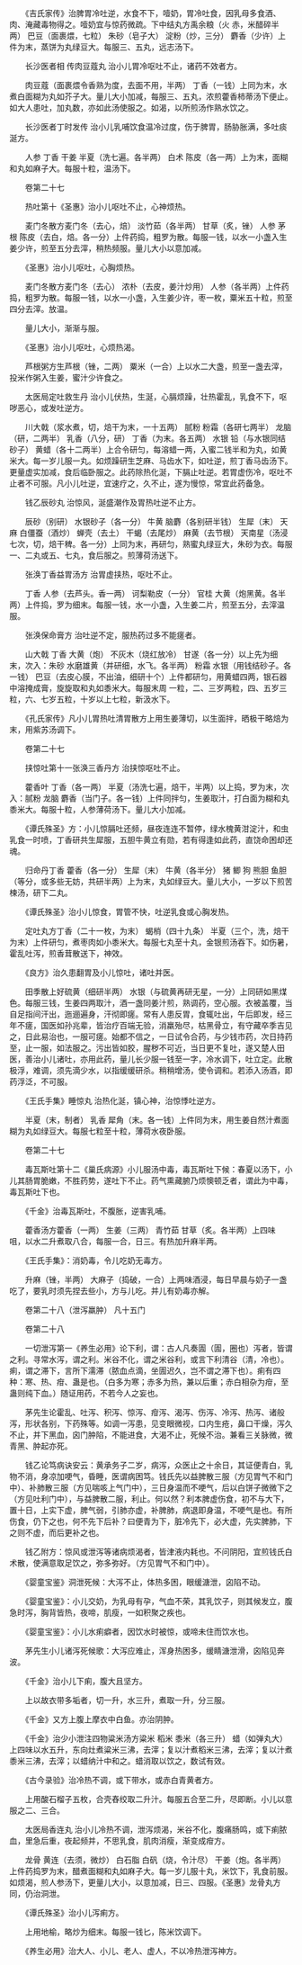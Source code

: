 <!-- { "loadSidebar": true } -->
　　《吉氏家传》治脾胃冷吐逆，水食不下，噎奶，胃冷吐食，因乳母多食酒、肉、淹藏毒物得之。噎奶宜与惊药微疏。下中结丸方禹余粮（火 赤，米醋碎半两） 巴豆（面裹煨，七粒） 朱砂（皂子大） 淀粉（炒，三分） 麝香（少许）上件为末，蒸饼为丸绿豆大。每服三、五丸，远志汤下。

　　长沙医者相 传肉豆蔻丸 治小儿胃冷呕吐不止，诸药不效者方。

　　肉豆蔻（面裹煨令香熟为度，去面不用，半两） 丁香（一钱）上同为末，水煮白面糊为丸如芥子大。量儿大小加减，每服三、五丸，浓煎藿香柿蒂汤下便止。如大人患吐，加丸数，亦如此汤使服之。如渴，以所煎汤作熟水饮之。

　　长沙医者丁时发传 治小儿乳哺饮食温冷过度，伤于脾胃，肠胁胀满，多吐痰涎方。

　　人参 丁香 干姜 半夏（洗七遍。各半两） 白术 陈皮（各一两）上为末，面糊和丸如麻子大。每服十粒，温汤下。

　　卷第二十七

　　热吐第十《圣惠》治小儿呕吐不止，心神烦热。

　　麦门冬散方麦门冬（去心，焙） 淡竹茹（各半两） 甘草（炙，锉） 人参 茅根 陈皮（去白，焙。各一分）上件药捣，粗罗为散。每服一钱，以水一小盏入生姜少许，煎至五分去滓，稍热频服。量儿大小以意加减。

　　《圣惠》治小儿呕吐，心胸烦热。

　　麦门冬散方麦门冬（去心） 浓朴（去皮，姜汁炒用） 人参（各半两）上件药捣，粗罗为散。每服一钱，以水一小盏，入生姜少许，枣一枚，粟米五十粒，煎至四分去滓。放温。

　　量儿大小，渐渐与服。

　　《圣惠》治小儿呕吐，心烦热渴。

　　芦根粥方生芦根（锉，二两） 粟米（一合）上以水二大盏，煎至一盏去滓，投米作粥入生姜，蜜汁少许食之。

　　太医局定吐救生丹 治小儿伏热，生涎，心膈烦躁，壮热霍乱，乳食不下，呕哕恶心，或发吐逆方。

　　川大戟（浆水煮，切，焙干为末，一十五两） 腻粉 粉霜（各研七两半） 龙脑（研，二两半） 乳香（八分，研） 丁香（为末。各五两） 水银 铅（与水银同结砂子） 黄蜡（各十二两半）上合令研匀，每溶蜡一两，入蜜二钱半和为丸，如黄米大。每一岁儿服一丸。如烦躁研生芝麻、马齿水下，如吐逆，煎丁香马齿汤下。更量虚实加减，食后临卧服之。此药除热化涎，下膈止吐逆。若胃虚伤冷，呕吐不止者不可服。凡小儿吐逆，宜速疗之，久不止，遂为慢惊，常宜此药备急。

　　钱乙辰砂丸 治惊风，涎盛潮作及胃热吐逆不止方。

　　辰砂（别研） 水银砂子（各一分） 牛黄 脑麝（各别研半钱） 生犀（末） 天麻 白僵蚕（酒炒） 蝉壳（去土） 干蝎（去尾炒） 麻黄（去节根） 天南星（汤浸七次，切，焙干稗。各一分）上同为末，再研匀，熟蜜丸绿豆大，朱砂为衣。每服一、二丸或五、七丸，食后服之。煎薄荷汤送下。

　　张涣丁香益胃汤方 治胃虚挟热，呕吐不止。

　　丁香 人参（去芦头。香一两） 诃梨勒皮（一分） 官桂 大黄（炮黑黄。各半两）上件捣，罗为细末。每服一钱，水一小盏，入生姜二片，煎至五分，去滓温服。

　　张涣保命膏方 治吐逆不定，服热药过多不能瘥者。

　　山大戟 丁香 大黄（炮） 不灰木（烧红放冷） 甘遂（各一分）以上先为细末，次入：朱砂 水磨雄黄（并研细，水飞。各半两） 粉霜 水银（用钱结砂子。各一钱） 巴豆（去皮心膜，不出油，细研十个）上件都研匀，用黄蜡四两，银石器中溶掩成膏，旋旋取和丸如黍米大。每服末周 一粒，二、三岁两粒，四、五岁三粒，六、七岁五粒，十岁以上七粒，新汲水下。

　　《孔氏家传》凡小儿胃热吐清胃散方上用生姜薄切，以生面拌，晒极干略焙为末，用紫苏汤调下。

　　卷第二十七

　　挟惊吐第十一张涣三香丹方 治挟惊呕吐不止。

　　藿香叶 丁香（各一两） 半夏（汤洗七遍，焙干，半两）以上捣，罗为末，次入：腻粉 龙脑 麝香（当门子。各一钱）上件同拌匀，生姜取汁，打白面为糊和丸黍米大。每服十粒，人参薄荷汤下。量儿大小加减。

　　《谭氏殊圣》方：小儿惊膈吐还频，昼夜连连不暂停，绿水槐黄泔淀汁，和虫乳食一时喷，丁香研共生犀服，五胆牛黄立有勋，若有得逢如此药，直饶命困却还魂。

　　归命丹丁香 藿香（各一分） 生犀（末） 牛黄（各半分） 猪 鲫 狗 熊胆 鱼胆（等分，或多些无妨，共研半两）上为末，丸如绿豆大。量儿大小，一岁以下煎苦楝汤，研下二丸。

　　《谭氏殊圣》治小儿惊食，胃管不快，吐逆乳食或心胸发热。

　　定吐丸方丁香（二十一枚，为末） 蝎梢（四十九条） 半夏（三个，洗，焙干为末）上件研匀，煮枣肉如小黍米大。每服七丸至十丸，金银煎汤吞下。如伤暑，霍乱吐泻，煎香茸散送下，神效。

　　《良方》治久患翻胃及小儿惊吐，诸吐并医。

　　田季散上好硫黄（细研半两） 水银（与硫黄再研无星，一分）上同研如黑煤色。每服三钱，生姜四两取汁，酒一盏同姜汁煎，熟调药，空心服。衣被盖覆，当自足指间汗出，迤逦遍身，汗彻即瘥。常有人患反胃，食辄吐出，午后即发，经三年不瘥，国医如孙兆辈，皆治疗百端无验，消羸殆尽，枯黑骨立，有守藏卒季吉见之，日此易治也，一服可瘥。始都不信之，一日试令合药，与少钱市药，次日持药至，止一服，如法服之。污出皆如胶，腥秽不可近，当日更不复吐，遂又楚人田医，善治小儿诸吐，亦用此药，量儿长少服一钱至一字，冷水调下，吐立定。此散极浮，难调，须先滴少水，以指缓缓研杀。稍稍增汤，使令调和。若添入汤酒，即药浮泛，不可服。

　　《王氏手集》睡惊丸 治热化涎，镇心神，治惊悸吐逆方。

　　半夏（末，制者） 乳香 犀角（末。各一钱）上件同为末，用生姜自然汁煮面糊为丸如绿豆大。每服七粒至十粒，薄荷水夜卧服。

　　卷第二十七

　　毒瓦斯吐第十二《巢氏病源》小儿服汤中毒，毒瓦斯吐下候：春夏以汤下，小儿其肠胃脆嫩，不胜药势，遂吐下不止。药气熏藏腑乃烦懊顿乏者，谓此为中毒，毒瓦斯吐下也。

　　《千金》治毒瓦斯吐，不腹胀，逆害乳哺。

　　藿香汤方藿香（一两） 生姜（三两） 青竹茹 甘草（炙。各半两）上四味 咀，以水二升煮取八合，每服一合，日三。有热加升麻半两。

　　《王氏手集》：消奶毒，令儿吃奶无毒方。

　　升麻（锉，半两） 大麻子（捣破，一合）上两味酒浸，每日早晨与奶子一盏吃了，要乳时须先捏去些小，方与儿吃。并儿有奶毒亦解。

　　卷第二十八（泄泻羸肿） 凡十五门

　　卷第二十八

　　一切泄泻第一《养生必用》论下利，谓：古人凡奏圊（圊，圈也）泻者，皆谓之利。寻常水泻，谓之利。米谷不化，谓之米谷利，或言下利清谷（清，冷也）。痢，谓之滞下，言所下濡滞（脓血点滴，坐圊迟久，岂不谓之滞下也）。痢有四种：寒、热、疳、蛊是也。（白多为寒；赤多为热，兼以后重；赤白相杂为疳，至蛊则纯下血。）随证用药，不若今人之妄也。

　　茅先生论霍乱、吐泻、积泻、惊泻、疳泻、渴泻、伤泻、冷泻、热泻、诸般泻，形状各别，下药殊等。如调一泻患，见变眼微视，口内生疮，鼻口干燥，泻久不止，并下黑血，囟门肿陷，不能进食，大渴不止，死候不治。兼看三关脉微，微青黑、肿起亦死。

　　钱乙论笃病诀安云：黄承务子二岁，病泻，众医止之十余日，其证便青白，乳物不消，身凉加哽气，昏睡，医谓病困笃。钱氏先以益脾散三服（方见胃气不和门中）、补肺散三服（方见喘咳上气门中），三日身温而不哽气，后以白饼子微微下之（方见吐利门中），与益脾散二服，利止。何以然？利本脾虚伤食，初不与大下， 置十日，上实下虚，脾气弱，引肺亦虚，补脾肺，病退即身温，不哽气是也。有所伤食，仍下之也，何不先下后补？曰便青为下，脏冷先下，必大虚，先实脾肺，下之则不虚，而后更补之也。

　　钱乙附方：惊风或泄泻等诸病烦渴者，皆津液内耗也。不问阴阳，宜煎钱氏白术散，使满意取足饮之，弥多弥好。（方见胃气不和门中）。

　　《婴童宝鉴》洞泄死候：大泻不止，体热多困，眼缓溏泄，囟陷不动。

　　《婴童宝鉴》：小儿交奶，为乳母有孕，气血不荣，其乳饮子，则其候发立，腹急时泻，胸背皆热，夜啼，肌瘦，一如积聚之疾也。

　　《婴童宝鉴》：小儿水痢癖者，因饮水时被惊，或啼未住而饮水也。

　　茅先生小儿诸泻死候歌：大泻应难止，浑身热困多，缓睛溏泄滑，囟陷见奔波。

　　《千金》治小儿下痢，腹大且坚方。

　　上以故衣带多垢者，切一升，水三升，煮取一升，分三服。

　　《千金》又方上腹上摩衣中白鱼。亦治阴肿。

　　《千金》治少小泄注四物粱米汤方粱米 稻米 黍米（各三升） 蜡（如弹丸大）上四味以水五升，东向灶煮粱米三沸，去滓；复以汁煮稻米三沸，去滓；复以汁煮黍米三沸，去滓；以蜡纳汁中和之。蜡消取以饮之，数试有效。

　　《古今录验》治冷热不调，或下带水，或赤白青黄者方。

　　上用酸石榴子五枚，合壳舂绞取二升汁。每服五合至二升，尽即断。小儿以意服之二、三合。

　　太医局香连丸 治小儿冷热不调，泄泻烦渴，米谷不化，腹痛肠鸣，或下痢脓血，里急后重，夜起频并，不思乳食，肌肉消瘦，渐变成疳方。

　　龙骨 黄连（去须，微炒） 白石脂 白矾（烧，令汁尽） 干姜（炮。各半两）上件药捣罗为末，醋煮面糊和丸如麻子大。每一岁儿服十丸，米饮下，乳食前服。如烦渴，煎人参汤下，更量儿大小，以意加减，日三、四服。《圣惠》龙骨丸方同，仍治洞泄。

　　《谭氏殊圣》治小儿泻痢方。

　　上用地榆，略炒为细末。每服一钱匕，陈米饮调下。

　　《养生必用》治大人、小儿、老人、虚人，不以冷热泄泻神方。

